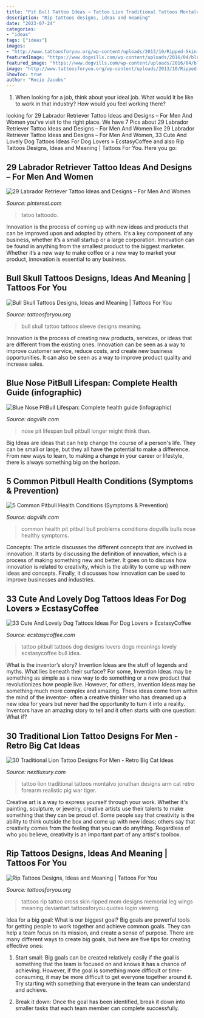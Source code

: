 ```yaml
---
title: "Pit Bull Tattoo Ideas ~ Tattoo Lion Traditional Tattoos Montalvo Jonathan Designs Arm Cat Retro Forearm Realistic Pig War Tiger"
description: "Rip tattoos designs, ideas and meaning"
date: "2023-07-24"
categories:
- "ideas"
tags: ["ideas"]
images:
- "http://www.tattoosforyou.org/wp-content/uploads/2013/10/Ripped-Skin-Tattoos.jpg"
featuredImage: "https://www.dogvills.com/wp-content/uploads/2016/04/blue-nose-pit-lifespan.jpg"
featured_image: "https://www.dogvills.com/wp-content/uploads/2016/04/blue-nose-pit-lifespan.jpg"
image: "http://www.tattoosforyou.org/wp-content/uploads/2013/10/Ripped-Skin-Tattoos.jpg"
ShowToc: true
author: "Rocio Jacobs"
---
```



1) When looking for a job, think about your ideal job. What would it be like to work in that industry? How would you feel working there?

	

		
looking for 29 Labrador Retriever Tattoo Ideas and Designs – For Men And Women you've visit to the right place. We have 7 Pics about 29 Labrador Retriever Tattoo Ideas and Designs – For Men And Women like 29 Labrador Retriever Tattoo Ideas and Designs – For Men And Women, 33 Cute And Lovely Dog Tattoos Ideas For Dog Lovers » EcstasyCoffee and also Rip Tattoos Designs, Ideas and Meaning | Tattoos For You. Here you go:
		
    
## 29 Labrador Retriever Tattoo Ideas And Designs – For Men And Women

<img loading=lazy src="https://i.pinimg.com/736x/6e/66/45/6e6645dad788deb4f8e5b32e80ceee6d.jpg" onerror="this.onerror=null;this.src='https://tse3.mm.bing.net/th?id=OIP.trDy5Q09sCluToB0ULzUZwHaLG&amp;pid=15.1';" alt="29 Labrador Retriever Tattoo Ideas and Designs – For Men And Women">

_Source: pinterest.com_

>tatoo tattoodo. 

	

Innovation is the process of coming up with new ideas and products that can be improved upon and adopted by others. It’s a key component of any business, whether it’s a small startup or a large corporation. Innovation can be found in anything from the smallest product to the biggest marketer. Whether it’s a new way to make coffee or a new way to market your product, innovation is essential to any business.

    
## Bull Skull Tattoos Designs, Ideas And Meaning | Tattoos For You

<img loading=lazy src="https://www.tattoosforyou.org/wp-content/uploads/2016/03/Bull-Skull-Sleeve-Tattoo.jpg" onerror="this.onerror=null;this.src='https://tse4.mm.bing.net/th?id=OIP.qyqrwm-Jw22OFqTjuEaHZgHaKu&amp;pid=15.1';" alt="Bull Skull Tattoos Designs, Ideas and Meaning | Tattoos For You">

_Source: tattoosforyou.org_

>bull skull tattoo tattoos sleeve designs meaning. 

	

Innovation is the process of creating new products, services, or ideas that are different from the existing ones. Innovation can be seen as a way to improve customer service, reduce costs, and create new business opportunities. It can also be seen as a way to improve product quality and increase sales.

    
## Blue Nose PitBull Lifespan: Complete Health Guide (infographic)

<img loading=lazy src="https://www.dogvills.com/wp-content/uploads/2016/04/blue-nose-pit-lifespan.jpg" onerror="this.onerror=null;this.src='https://tse3.mm.bing.net/th?id=OIP.7_EvZveAB_ZSNR6T0jCwbQHaL_&amp;pid=15.1';" alt="Blue Nose PitBull Lifespan: Complete health guide (infographic)">

_Source: dogvills.com_

>nose pit lifespan bull pitbull longer might think than. 

	

Big Ideas are ideas that can help change the course of a person's life. They can be small or large, but they all have the potential to make a difference. From new ways to learn, to making a change in your career or lifestyle, there is always something big on the horizon.

    
## 5 Common Pitbull Health Conditions (Symptoms &amp; Prevention)

<img loading=lazy src="https://www.dogvills.com/wp-content/uploads/2018/01/5-Common-Pit-Bull-Health-Problems-You-Need-to-Know-About-512x1024.jpg" onerror="this.onerror=null;this.src='https://tse3.mm.bing.net/th?id=OIP.6J-WdL2hyKl37cSlYzJ3yAHaO0&amp;pid=15.1';" alt="5 Common Pitbull Health Conditions (Symptoms &amp; Prevention)">

_Source: dogvills.com_

>common health pit pitbull bull problems conditions dogvills bulls nose healthy symptoms. 

	

Concepts:
The article discusses the different concepts that are involved in innovation. It starts by discussing the definition of innovation, which is a process of making something new and better. It goes on to discuss how innovation is related to creativity, which is the ability to come up with new ideas and concepts. Finally, it discusses how innovation can be used to improve businesses and industries.

    
## 33 Cute And Lovely Dog Tattoos Ideas For Dog Lovers » EcstasyCoffee

<img loading=lazy src="https://i2.wp.com/www.ecstasycoffee.com/wp-content/uploads/2016/09/Pitbull-Tattoo-Idea.jpg" onerror="this.onerror=null;this.src='https://tse2.mm.bing.net/th?id=OIP.qUHB_VfvVEpA5IySv8LuogHaHa&amp;pid=15.1';" alt="33 Cute And Lovely Dog Tattoos Ideas For Dog Lovers » EcstasyCoffee">

_Source: ecstasycoffee.com_

>tattoo pitbull tattoos dog designs lovers dogs meanings lovely ecstasycoffee bull idea. 

	

What is the inventor’s story?
Invention Ideas are the stuff of legends and myths. What lies beneath their surface? For some, Invention Ideas may be something as simple as a new way to do something or a new product that revolutionizes how people live. However, for others, Invention Ideas may be something much more complex and amazing. These ideas come from within the mind of the inventor- often a creative thinker who has dreamed up a new idea for years but never had the opportunity to turn it into a reality. Inventors have an amazing story to tell and it often starts with one question: What if?

    
## 30 Traditional Lion Tattoo Designs For Men - Retro Big Cat Ideas

<img loading=lazy src="http://nextluxury.com/wp-content/uploads/angry-lion-traditional-forearm-tattoo-ideas-for-men.jpg" onerror="this.onerror=null;this.src='https://tse3.mm.bing.net/th?id=OIP.Q9ojSz1ccTm4guPqHHs5CAAAAA&amp;pid=15.1';" alt="30 Traditional Lion Tattoo Designs For Men - Retro Big Cat Ideas">

_Source: nextluxury.com_

>tattoo lion traditional tattoos montalvo jonathan designs arm cat retro forearm realistic pig war tiger. 

	

Creative art is a way to express yourself through your work. Whether it's painting, sculpture, or jewelry, creative artists use their talents to make something that they can be proud of. Some people say that creativity is the ability to think outside the box and come up with new ideas; others say that creativity comes from the feeling that you can do anything. Regardless of who you believe, creativity is an important part of any artist's toolbox.

    
## Rip Tattoos Designs, Ideas And Meaning | Tattoos For You

<img loading=lazy src="http://www.tattoosforyou.org/wp-content/uploads/2013/10/Ripped-Skin-Tattoos.jpg" onerror="this.onerror=null;this.src='https://tse3.mm.bing.net/th?id=OIP.p0g6Pnv-3o9fP5ZLTq1KoQHaJ4&amp;pid=15.1';" alt="Rip Tattoos Designs, Ideas and Meaning | Tattoos For You">

_Source: tattoosforyou.org_

>tattoos rip tattoo cross skin ripped mom designs memorial leg wings meaning deviantart tattoosforyou quotes login viewing. 

	

Idea for a big goal: What is our biggest goal?
Big goals are powerful tools for getting people to work together and achieve common goals. They can help a team focus on its mission, and create a sense of purpose. 
There are many different ways to create big goals, but here are five tips for creating effective ones: 

1. Start small: Big goals can be created relatively easily if the goal is something that the team is focused on and knows it has a chance of achieving. However, if the goal is something more difficult or time-consuming, it may be more difficult to get everyone together around it. Try starting with something that everyone in the team can understand and achieve. 

2. Break it down: Once the goal has been identified, break it down into smaller tasks that each team member can complete successfully.

